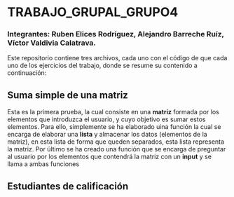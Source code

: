 # TRABAJO_GRUPAL_GRUPO4
### Integrantes: Ruben Elices Rodríguez, Alejandro Barreche Ruíz, Víctor Valdivia Calatrava.
Este repositorio contiene tres archivos, cada uno con el código de que cada uno de los ejercicios del trabajo, donde se resume su contenido a continuación:

## Suma simple de una matriz
Esta es la primera prueba, la cual consiste en una **matriz** formada por los elementos que introduzca el usuario, y cuyo objetivo es sumar estos elementos.
Para ello, simplemente se ha elaborado uina función la cual se encarga de elaborar una **lista** y almacenar los datos (elementos de la matriz), en esta lista
de forma que queden separados, esta lista representa la matriz. Por último se ha creado una función que se encarga de preguntar al usuario por los elementos que
contendrá la matriz con un **input** y se llama a ambas funciones

## Estudiantes de calificación
